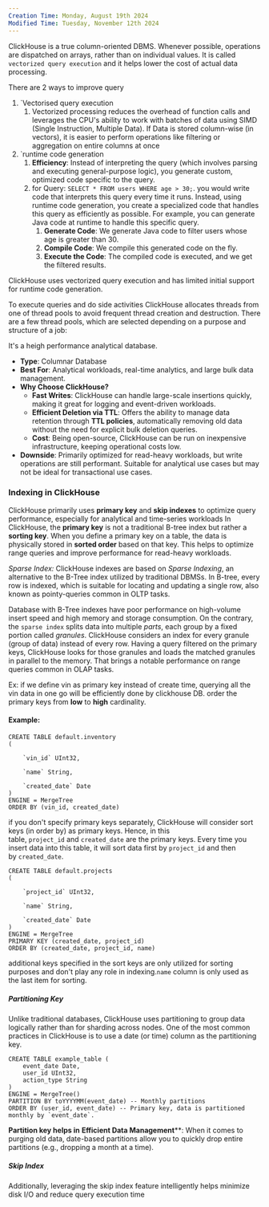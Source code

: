 ```yaml
---
Creation Time: Monday, August 19th 2024
Modified Time: Tuesday, November 12th 2024
---
```

ClickHouse is a true column-oriented DBMS. Whenever possible, operations are dispatched on arrays, rather than on individual values. It is called `vectorized query execution` and it helps lower the cost of actual data processing.

There are 2 ways to improve query
1. `Vectorised query execution
	1. Vectorized processing reduces the overhead of function calls and leverages the CPU's ability to work with batches of data using SIMD (Single Instruction, Multiple Data). If Data is stored column-wise (in vectors),  it is easier to perform operations like filtering or aggregation on entire columns at once
2. `runtime code generation
	1. **Efficiency**: Instead of interpreting the query (which involves parsing and executing general-purpose logic), you generate custom, optimized code specific to the query.
	2. for Query: `SELECT * FROM users WHERE age > 30;`. you would write code that interprets this query every time it runs. Instead, using runtime code generation, you create a specialized code that handles this query as efficiently as possible. For example, you can generate Java code at runtime to handle this specific query.
		1. **Generate Code**: We generate Java code to filter users whose age is greater than 30.
		2. **Compile Code**: We compile this generated code on the fly.
		3. **Execute the Code**: The compiled code is executed, and we get the filtered results.

ClickHouse uses vectorized query execution and has limited initial support for runtime code generation.

To execute queries and do side activities ClickHouse allocates threads from one of thread pools to avoid frequent thread creation and destruction. There are a few thread pools, which are selected depending on a purpose and structure of a job:

It's a heigh performance analytical database. 
- **Type**: Columnar Database
- **Best For**: Analytical workloads, real-time analytics, and large bulk data management.
- **Why Choose ClickHouse?**
    - **Fast Writes**: ClickHouse can handle large-scale insertions quickly, making it great for logging and event-driven workloads.
    - **Efficient Deletion via TTL**: Offers the ability to manage data retention through **TTL policies**, automatically removing old data without the need for explicit bulk deletion queries.
    - **Cost**: Being open-source, ClickHouse can be run on inexpensive infrastructure, keeping operational costs low.
- **Downside**: Primarily optimized for read-heavy workloads, but write operations are still performant. Suitable for analytical use cases but may not be ideal for transactional use cases.



### Indexing in ClickHouse
ClickHouse primarily uses **primary key** and **skip indexes** to optimize query performance, especially for analytical and time-series workloads
In ClickHouse, the **primary key** is not a traditional B-tree index but rather a **sorting key**. When you define a primary key on a table, the data is physically stored in **sorted order** based on that key. This helps to optimize range queries and improve performance for read-heavy workloads.

_Sparse Index:_ ClickHouse indexes are based on _Sparse Indexing_, an alternative to the B-Tree index utilized by traditional DBMSs. In B-tree, every row is indexed, which is suitable for locating and updating a single row, also known as pointy-queries common in OLTP tasks.

Database with B-Tree indexes have poor performance on high-volume insert speed and high memory and storage consumption.
On the contrary, the `sparse index` splits data into multiple _parts_, each group by a fixed portion called _granules_. ClickHouse considers an index for every granule (group of data) instead of every row. Having a query filtered on the primary keys, ClickHouse looks for those granules and loads the matched granules in parallel to the memory. That brings a notable performance on range queries common in OLAP tasks.

Ex: if we define vin as primary key instead of create time, querying all the vin data in one go will be efficiently done by clickhouse DB.
order the primary keys from **low** to **high** cardinality.


#### Example:

```
CREATE TABLE default.inventory
(

    `vin_id` UInt32,

    `name` String,

    `created_date` Date
)
ENGINE = MergeTree
ORDER BY (vin_id, created_date)
```
if you don't specify primary keys separately, ClickHouse will consider sort keys (in order by) as primary keys. Hence, in this table, `project_id` and `created_date` are the primary keys. Every time you insert data into this table, it will sort data first by `project_id` and then by `created_date`.


```
CREATE TABLE default.projects
(

    `project_id` UInt32,

    `name` String,

    `created_date` Date
)
ENGINE = MergeTree
PRIMARY KEY (created_date, project_id)
ORDER BY (created_date, project_id, name)
```

additional keys specified in the sort keys are only utilized for sorting purposes and don't play any role in indexing.`name` column is only used as the last item for sorting.



##### Partitioning Key
Unlike traditional databases, ClickHouse uses partitioning to group data logically rather than for sharding across nodes.
One of the most common practices in ClickHouse is to use a date (or time) column as the partitioning key.
```
CREATE TABLE example_table (
	event_date Date,
	user_id UInt32,
	action_type String 
) 
ENGINE = MergeTree() 
PARTITION BY toYYYYMM(event_date) -- Monthly partitions 
ORDER BY (user_id, event_date) -- Primary key, data is partitioned monthly by `event_date`.
```

**Partition key helps in** **Efficient Data Management****: When it comes to purging old data, date-based partitions allow you to quickly drop entire partitions (e.g., dropping a month at a time).



##### Skip Index
Additionally, leveraging the skip index feature intelligently helps minimize disk I/O and reduce query execution time



